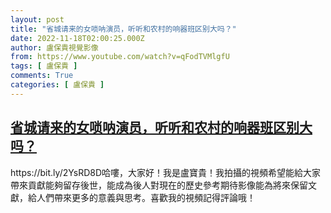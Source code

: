 ```yaml
---
layout: post
title: "省城请来的女唢呐演员，听听和农村的响器班区别大吗？"
date: 2022-11-18T02:00:25.000Z
author: 盧保貴視覺影像
from: https://www.youtube.com/watch?v=qFodTVMlgfU
tags: [ 盧保貴 ]
comments: True
categories: [ 盧保貴 ]
---
```

<!--1668736825000-->
[省城请来的女唢呐演员，听听和农村的响器班区别大吗？](https://www.youtube.com/watch?v=qFodTVMlgfU)
------

<div>
https://bit.ly/2YsRD8D哈嘍，大家好！我是盧寶貴！我拍攝的視頻希望能給大家帶來貢獻能夠留存後世，能成為後人對現在的歷史參考期待影像能為將來保留文獻，給人們帶來更多的意義與思考。喜歡我的視頻記得評論哦！
</div>

